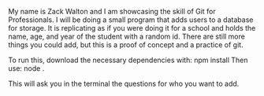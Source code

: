 My name is Zack Walton and I am showcasing the skill of Git for Professionals. I will be doing a small program that adds users to a database for storage. It is replicating as if you were doing it for a school and holds the name, age, and year of the student with a random id. There are still more things you could add, but this is a proof of concept and a practice of git.

To run this, download the necessary dependencies with: npm install
Then use: node .

This will ask you in the terminal the questions for who you want to add.